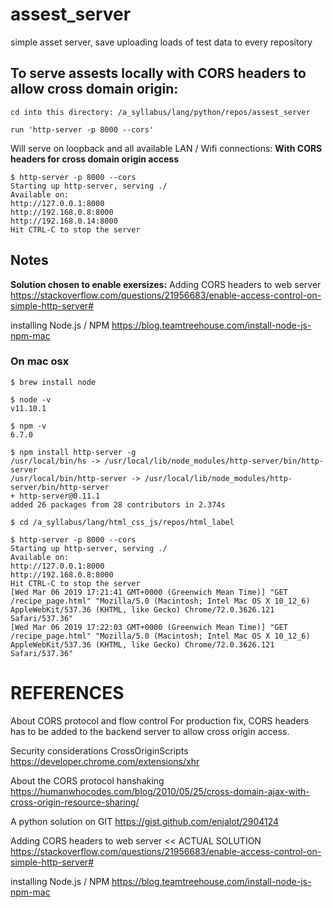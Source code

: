 # assest_server
simple asset server, save uploading loads of test data to every repository

## To serve assests locally with CORS headers to allow cross domain origin:

```
cd into this directory: /a_syllabus/lang/python/repos/assest_server

run 'http-server -p 8000 --cors'
```

Will serve on loopback and all available LAN / Wifi connections:
**With CORS headers for cross domain origin access**

```
$ http-server -p 8000 --cors
Starting up http-server, serving ./
Available on:
http://127.0.0.1:8000
http://192.168.0.8:8000
http://192.168.0.14:8000
Hit CTRL-C to stop the server
```

## Notes
**Solution chosen to enable exersizes:**
Adding CORS headers to web server
https://stackoverflow.com/questions/21956683/enable-access-control-on-simple-http-server#

installing Node.js / NPM
https://blog.teamtreehouse.com/install-node-js-npm-mac

### On mac osx
```
$ brew install node

$ node -v
v11.10.1

$ npm -v
6.7.0

$ npm install http-server -g
/usr/local/bin/hs -> /usr/local/lib/node_modules/http-server/bin/http-server
/usr/local/bin/http-server -> /usr/local/lib/node_modules/http-server/bin/http-server
+ http-server@0.11.1
added 26 packages from 28 contributors in 2.374s

$ cd /a_syllabus/lang/html_css_js/repos/html_label

$ http-server -p 8000 --cors
Starting up http-server, serving ./
Available on:
http://127.0.0.1:8000
http://192.168.0.8:8000
Hit CTRL-C to stop the server
[Wed Mar 06 2019 17:21:41 GMT+0000 (Greenwich Mean Time)] "GET /recipe_page.html" "Mozilla/5.0 (Macintosh; Intel Mac OS X 10_12_6) AppleWebKit/537.36 (KHTML, like Gecko) Chrome/72.0.3626.121 Safari/537.36"
[Wed Mar 06 2019 17:22:03 GMT+0000 (Greenwich Mean Time)] "GET /recipe_page.html" "Mozilla/5.0 (Macintosh; Intel Mac OS X 10_12_6) AppleWebKit/537.36 (KHTML, like Gecko) Chrome/72.0.3626.121 Safari/537.36"
```



# REFERENCES
About CORS protocol and flow control
For production fix, CORS headers has to be added to the backend server to allow cross origin access.

Security considerations CrossOriginScripts
https://developer.chrome.com/extensions/xhr

About the CORS protocol hanshaking
https://humanwhocodes.com/blog/2010/05/25/cross-domain-ajax-with-cross-origin-resource-sharing/

A python solution on GIT
https://gist.github.com/enjalot/2904124

Adding CORS headers to web server        << ACTUAL SOLUTION
https://stackoverflow.com/questions/21956683/enable-access-control-on-simple-http-server#

installing Node.js / NPM
https://blog.teamtreehouse.com/install-node-js-npm-mac
